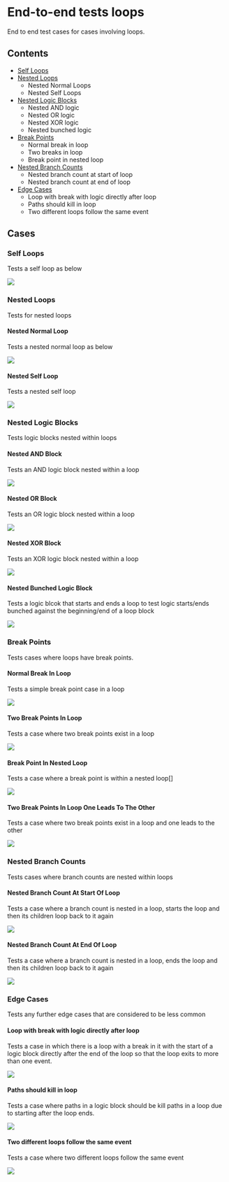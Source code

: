 # End-to-end tests loops
End to end test cases for cases involving loops.
## Contents
* [Self Loops](/docs/development/end-to-end-tests/Loops.md#self-loops)
* [Nested Loops](/docs/development/end-to-end-tests/Loops.md#nested-loops)
  * Nested Normal Loops
  * Nested Self Loops
* [Nested Logic Blocks](/docs/development/end-to-end-tests/Loops.md#nested-logic-blocks)
  * Nested AND logic
  * Nested OR logic
  * Nested XOR logic
  * Nested bunched logic
* [Break Points](/docs/development/end-to-end-tests/Loops.md#break-points)
  * Normal break in loop
  * Two breaks in loop
  * Break point in nested loop
* [Nested Branch Counts](/docs/development/end-to-end-tests/Loops.md#nested-branch-counts)
  * Nested branch count at start of loop
  * Nested branch count at end of loop
* [Edge Cases](/docs/development/end-to-end-tests/Loops.md#edge-cases)
  * Loop with break with logic directly after loop
  * Paths should kill in loop
  * Two different loops follow the same event

## Cases
### Self Loops
Tests a self loop as below

![](/end-to-end-pumls/loops/self_loop.svg)
### Nested Loops
Tests for nested loops
#### Nested Normal Loop
Tests a nested normal loop as below

![](/end-to-end-pumls/loops/nested_loops/nested_normal_loops.svg)
#### Nested Self Loop
Tests a nested self loop

![](/end-to-end-pumls/loops/nested_loops/nested_self_loop.svg)
### Nested Logic Blocks
Tests logic blocks nested within loops
#### Nested AND Block
Tests an AND logic block nested within a loop

![](/end-to-end-pumls/loops/nested_logic_blocks/loop_nested_AND.svg)
#### Nested OR Block
Tests an OR logic block nested within a loop

![](/end-to-end-pumls/loops/nested_logic_blocks/loop_nested_OR.svg)
#### Nested XOR Block
Tests an XOR logic block nested within a loop

![](/end-to-end-pumls/loops/nested_logic_blocks/loop_nested_XOR.svg)
#### Nested Bunched Logic Block
Tests a logic blcok that starts and ends a loop to test logic starts/ends bunched against the beginning/end of a loop block

![](/end-to-end-pumls/loops/nested_logic_blocks/loop_nested_logic_bunched.svg)
### Break Points
Tests cases where loops have break points.
#### Normal Break In Loop
Tests a simple break point case in a loop

![](/end-to-end-pumls/loops/break_points/loop_break_point.svg)
#### Two Break Points In Loop
Tests a case where two break points exist in a loop

![](/end-to-end-pumls/loops/break_points/loop_with_2_breaks.svg)
#### Break Point In Nested Loop
Tests a case where a break point is within a nested loop[]

![](/end-to-end-pumls/loops/break_points/loop_nested_break_point.svg)
#### Two Break Points In Loop One Leads To The Other
Tests a case where two break points exist in a loop and one leads to the other

![](/end-to-end-pumls/loops/break_points/loop_with_2_breaks_one_leads_to_other.svg)
### Nested Branch Counts
Tests cases where branch counts are nested within loops
#### Nested Branch Count At Start Of Loop
Tests a case where a branch count is nested in a loop, starts the loop and then its children loop back to it again

![](/end-to-end-pumls/loops/nested_branch_counts/loop_nested_branch_counts.svg)
#### Nested Branch Count At End Of Loop
Tests a case where a branch count is nested in a loop, ends the loop and then its children loop back to it again


![](/end-to-end-pumls/loops/nested_branch_counts/loop_nested_branch_counts_event_at_end_of_loop_equiv.svg)
### Edge Cases
Tests any further edge cases that are considered to be less common
#### Loop with break with logic directly after loop 
Tests a case in which there is a loop with a break in it with the start of a logic block directly after the end of the loop so that the loop exits to more than one event.

![](/end-to-end-pumls/loops/edge_cases/loop_break_split_exit.svg)

#### Paths should kill in loop
Tests a case where paths in a logic block should be kill paths in a loop due to starting after the loop ends.

![](/end-to-end-pumls/loops/edge_cases/paths_should_kill_in_loop.svg)

#### Two different loops follow the same event
Tests a case where two different loops follow the same event

![](/end-to-end-pumls/loops/edge_cases/two_different_loops_follow_same_event.svg)